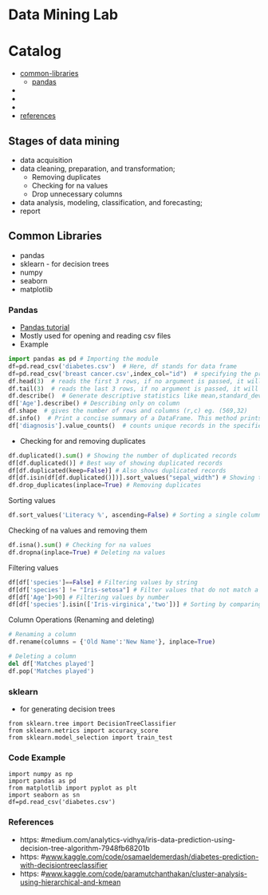 Data Mining Lab
===========================

# Catalog
* [common-libraries](#common-libraries)
	* [pandas](#pandas)
* [](#)
* [](#)
* [](#)
* [references](#references)


## Stages of data mining
* data acquisition
* data cleaning, preparation, and transformation;
	* Removing duplicates
	* Checking for na values 
	* Drop unnecessary columns
* data analysis, modeling, classification, and forecasting;
* report


## Common Libraries
* pandas
* sklearn - for decision trees
* numpy
* seaborn
* matplotlib


### Pandas
* [Pandas tutorial](https://www.digitalocean.com/community/tutorials/python-pandas-module-tutorial)
* Mostly used for opening and reading csv files
* Example

```python
import pandas as pd # Importing the module
df=pd.read_csv('diabetes.csv')  # Here, df stands for data frame
df=pd.read_csv('breast cancer.csv',index_col="id")  # specifying the primary key
df.head(3)  # reads the first 3 rows, if no argument is passed, it will print the first 5 rows
df.tail(3)  # reads the last 3 rows, if no argument is passed, it will print the last 5 rows
df.describe()  # Generate descriptive statistics like mean,standard_deviation,count,25%,75% etc
df['Age'].describe() # Describing only on column
df.shape  # gives the number of rows and columns (r,c) eg. (569,32)
df.info()  # Print a concise summary of a DataFrame. This method prints information about a DataFrame including the index dtype and columns, non-null values and memory usage 
df['diagnosis'].value_counts()  # counts unique records in the specified column (removes duplicates then counts the records)
```

* Checking for and removing duplicates
```python
df.duplicated().sum() # Showing the number of duplicated records
df[df.duplicated()] # Best way of showing duplicated records
df[df.duplicated(keep=False)] # Also shows duplicated records
df[df.isin(df[df.duplicated()])].sort_values("sepal_width") # Showing the duplicated records
df.drop_duplicates(inplace=True) # Removing duplicates
```

Sorting values
```python
df.sort_values('Literacy %', ascending=False) # Sorting a single column in ascending order
```

Checking of na values and removing them
```python
df.isna().sum() # Checking for na values
df.dropna(inplace=True) # Deleting na values
```

Filtering values
```python
df[df['species']==False] # Filtering values by string
df[df['species'] != "Iris-setosa"] # Filter values that do not match a certain criteria
df[df['Age']>90] # Filtering values by number
df[df['species'].isin(['Iris-virginica','two'])] # Sorting by comparing to a list of values i.e similar to if item in ['one','two']
```

Column Operations (Renaming and deleting)
```python
# Renaming a column
df.rename(columns = {'Old Name':'New Name'}, inplace=True)

# Deleting a column
del df['Matches played']
df.pop('Matches played')
```



### sklearn
* for generating decision trees
```
from sklearn.tree import DecisionTreeClassifier
from sklearn.metrics import accuracy_score
from sklearn.model_selection import train_test
```



### Code Example
```
import numpy as np
import pandas as pd
from matplotlib import pyplot as plt
import seaborn as sn
df=pd.read_csv('diabetes.csv')
```

### References
- https: #medium.com/analytics-vidhya/iris-data-prediction-using-decision-tree-algorithm-7948fb68201b
- https: #www.kaggle.com/code/osamaeldemerdash/diabetes-prediction-with-decisiontreeclassifier
- https: #www.kaggle.com/code/paramutchanthakan/cluster-analysis-using-hierarchical-and-kmean